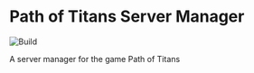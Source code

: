 # Path of Titans Server Manager
 
![Build](https://github.com/OCybress/Path-of-Titans-Server-Manager/actions/workflows/Pylint.yml/badge.svg)

A server manager for the game Path of Titans
